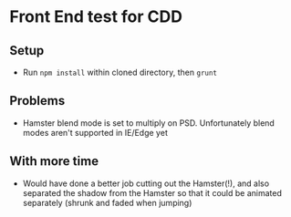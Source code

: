 # Front End test for CDD

## Setup
- Run `npm install` within cloned directory, then `grunt`

## Problems
- Hamster blend mode is set to multiply on PSD. Unfortunately blend modes aren't supported in IE/Edge yet

## With more time
- Would have done a better job cutting out the Hamster(!), and also separated the shadow from the Hamster so that it could be animated separately (shrunk and faded when jumping)